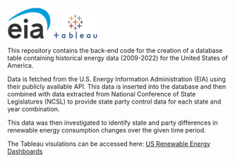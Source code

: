 <p align="left">
  <img src="https://github.com/BenWierszycki/dfx/blob/main/EIA%20logo.png?raw=true" alt="EIA Logo" width="100" height="auto">
  <img src="https://github.com/BenWierszycki/dfx/blob/main/Tableau-Emblem.png?raw=true" alt="Tableau Logo" width="100" height="auto">
</p>


This repository contains the back-end code for the creation of a database table containing historical energy data (2009-2022) for the United States of America.

Data is fetched from the U.S. Energy Information Administration (EIA) using their publicly available API. This data is inserted into the database and then combined with data extracted from National Conference of State Legislatures (NCSL) to provide state party control data for each state and year combination.

This data was then investigated to identify state and party differences in renewable energy consumption changes over the given time period.

The Tableau visulations can be accessed here:
<a href="https://public.tableau.com/app/profile/ben.wierszycki/vizzes">US Renewable Energy Dashboards</a>




